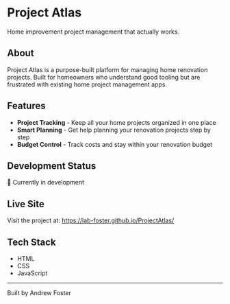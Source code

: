# Project Atlas

Home improvement project management that actually works.

## About

Project Atlas is a purpose-built platform for managing home renovation projects. Built for homeowners who understand good tooling but are frustrated with existing home project management apps.

## Features

- **Project Tracking** - Keep all your home projects organized in one place
- **Smart Planning** - Get help planning your renovation projects step by step  
- **Budget Control** - Track costs and stay within your renovation budget

## Development Status

🚧 Currently in development

## Live Site

Visit the project at: https://lab-foster.github.io/ProjectAtlas/

## Tech Stack

- HTML
- CSS
- JavaScript

---

Built by Andrew Foster
